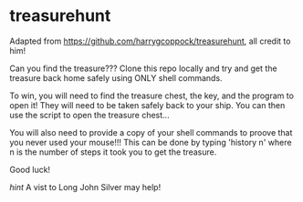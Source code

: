 # treasurehunt

Adapted from https://github.com/harrygcoppock/treasurehunt, all credit to him! 

Can you find the treasure??? Clone this repo locally and try and get the treasure back home safely using ONLY shell commands.

To win, you will need to find the treasure chest, the key, and the program to open it! They will need to be taken safely back to your ship.
You can then use the script to open the treasure chest... 

You will also need to provide a copy of your shell commands to proove that you never used your mouse!!! This can be done by typing 'history n' where n is the number of steps it took you to get the treasure.

Good luck!

_hint_ A vist to Long John Silver may help! 
